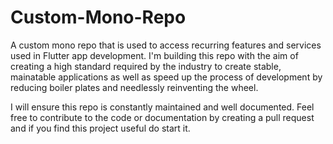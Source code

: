 # Custom-Mono-Repo
A custom mono repo that is used to access recurring features and services used in Flutter app development. I'm building this repo with the aim of creating a high standard required by the industry to create stable, mainatable applications as well as speed up the process of development by reducing boiler plates and needlessly reinventing the wheel.

I will ensure this repo is constantly maintained and well documented. Feel free to contribute to the code or documentation by creating a pull request and if you find this project useful do start it.
